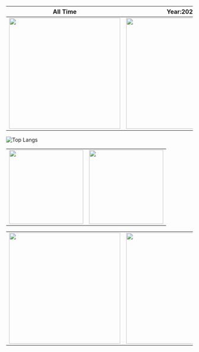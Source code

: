 <!-- ## Hi there 👋

<!-- ![Jinesh's Github Stats](https://github-readme-stats-henna-chi-56.vercel.app/api?username=iamjineshmodi&hide=stars,contribs&show_icons=true&theme=radical&include_all_commits=True&hide_rank=true) -->

<!-- ![Jinesh's Github Stats](https://github-readme-stats-henna-chi-56.vercel.app/api?username=iamjineshmodi&hide=stars,contribs&show_icons=true&theme=radical&hide_rank=true) -->



|All Time                                                                                  | Year:2025                                                                                  |
|-----------------------------------------------------------------------------------------|-----------------------------------------------------------------------------------------|
| <img height="300" src="https://github-readme-stats-henna-chi-56.vercel.app/api?username=iamjineshmodi&hide=stars,contribs&show_icons=true&theme=radical&include_all_commits=True&hide_rank=true" /> | <img height="300" src="https://github-readme-stats-henna-chi-56.vercel.app/api?username=iamjineshmodi&hide=stars,contribs&show_icons=true&theme=radical&hide_rank=true" /> |

<!-- ![Top Langs](https://github-readme-stats-henna-chi-56.vercel.app/api/top-langs/?username=iamjineshmodi&langs_count=6&hide_progress=true) -->

![Top Langs](https://github-readme-stats-henna-chi-56.vercel.app/api/top-langs/?username=iamjineshmodi&langs_count=6&layout=compact)











<table>
  <tr>
    <td>
      <img height="200" src="https://github-readme-stats-henna-chi-56.vercel.app/api?username=iamjineshmodi&hide=stars,contribs&show_icons=true&theme=radical&include_all_commits=True&hide_rank=true" />
    </td>
    <td>
      <img height="200" src="https://github-readme-stats-henna-chi-56.vercel.app/api?username=iamjineshmodi&hide=stars,contribs&show_icons=true&theme=radical&hide_rank=true" />
    </td>
  </tr>
</table>




<table>
  <tr>
    <td>
      <img height="300" src="https://github-readme-stats-henna-chi-56.vercel.app/api?username=iamjineshmodi&hide=stars,contribs&show_icons=true&theme=radical&include_all_commits=True&hide_rank=true" />
    </td>
    <td>
      <img height="300" src="https://github-readme-stats-henna-chi-56.vercel.app/api?username=iamjineshmodi&hide=stars,contribs&show_icons=true&theme=radical&hide_rank=true" />
    </td>
  </tr>
</table>

